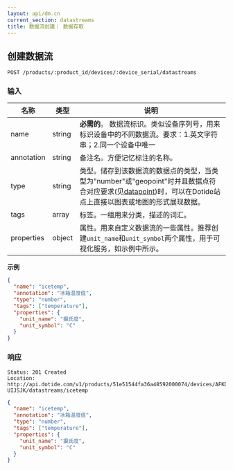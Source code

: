 ```yaml
---
layout: api/dm.cn
current_section: datastreams
title: 数据流创建｜ 数据存取
---
```


## 创建数据流

    POST /products/:product_id/devices/:device_serial/datastreams

### 输入

| 名称        | 类型    | 说明 |
| ---------- | ------ | ------------------------------------------------------ |
| name       | string | **必需的**。 数据流标识。类似设备序列号，用来标识设备中的不同数据流。要求：1.英文字符串；2.同一个设备中唯一 |
| annotation | string | 备注名。方便记忆标注的名称。 |
| type       | string | 类型。储存到该数据流的数据点的类型，当类型为"number"或"geopoint"时并且数据点符合对应要求(见[datapoint][datapoint])时，可以在Dotide站点上直接以图表或地图的形式展现数据。 |
| tags       | array  | 标签。一组用来分类，描述的词汇。 |
| properties | object   | 属性。用来自定义数据流的一些属性。推荐创建`unit_name`和`unit_symbol`两个属性，用于可视化服务，如示例中所示。 |

**示例**

```json
{
  "name": "icetemp",
  "annotation": "冰箱温度值",
  "type": "number",
  "tags": ["temperature"],
  "properties": {
    "unit_name": "摄氏度",
    "unit_symbol": "C"
  }
}
```

### 响应

    Status: 201 Created
    Location: http://api.dotide.com/v1/products/51e51544fa36a48592000074/devices/AFKDJK-UIJSJK/datastreams/icetemp

```json
{
  "name": "icetemp",
  "annotation": "冰箱温度值",
  "type": "number",
  "tags": ["temperature"],
  "properties": {
    "unit_name": "摄氏度",
    "unit_symbol": "C"
  }
}
```

[datapoint]: /cn/api/datapoints/create.html
